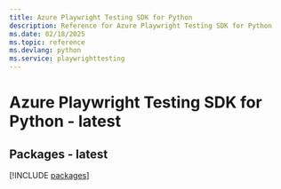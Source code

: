 ```yaml
---
title: Azure Playwright Testing SDK for Python
description: Reference for Azure Playwright Testing SDK for Python
ms.date: 02/18/2025
ms.topic: reference
ms.devlang: python
ms.service: playwrighttesting
---
```

# Azure Playwright Testing SDK for Python - latest
## Packages - latest
[!INCLUDE [packages](playwright-testing-index.md)]